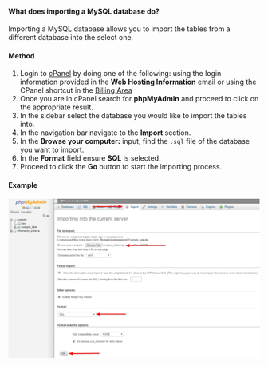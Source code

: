 #### What does importing a MySQL database do?
Importing a MySQL database allows you to import the tables from a different database into the select one.

#### Method
1. Login to [cPanel](https://cpanel.hexaneweb.com) by doing one of the following: using the login information provided in the **Web Hosting Information** email or using the CPanel shortcut in the [Billing Area](https://billing.hexanenetworks.com/)
2. Once you are in cPanel search for **phpMyAdmin** and proceed to click on the appropriate result.
3. In the sidebar select the database you would like to import the tables into.
4. In the navigation bar navigate to the **Import** section.
5. In the **Browse your computer:** input, find the ``.sql`` file of the database you want to import.
6. In the **Format** field ensure **SQL** is selected.
7. Proceed to click the **Go** button to start the importing process.

#### Example
![](https://raw.githubusercontent.com/HexaneNetworks/help-assets/master/assets/png/importing-a-database.png)
